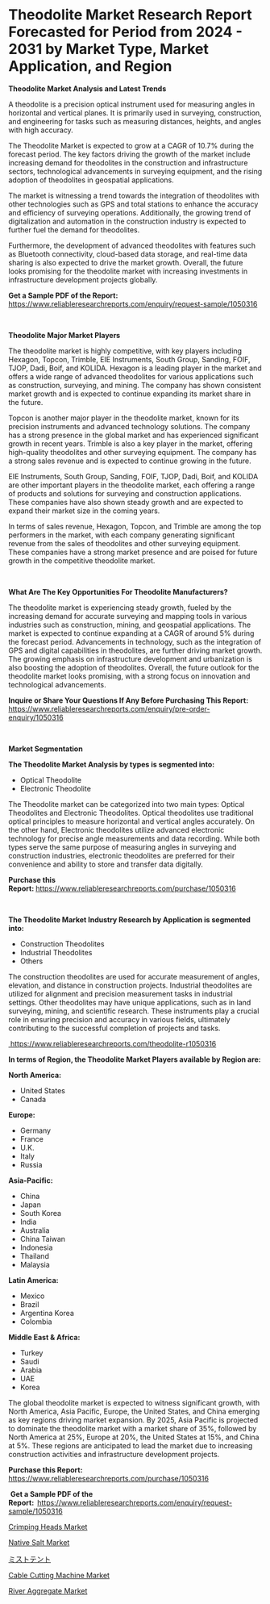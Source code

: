 <p><h1>Theodolite Market Research Report Forecasted for Period from 2024 -  2031 by Market Type, Market Application, and Region</h1></p><p><strong>Theodolite Market Analysis and Latest Trends</strong></p>
<p><p>A theodolite is a precision optical instrument used for measuring angles in horizontal and vertical planes. It is primarily used in surveying, construction, and engineering for tasks such as measuring distances, heights, and angles with high accuracy.</p><p>The Theodolite Market is expected to grow at a CAGR of 10.7% during the forecast period. The key factors driving the growth of the market include increasing demand for theodolites in the construction and infrastructure sectors, technological advancements in surveying equipment, and the rising adoption of theodolites in geospatial applications.</p><p>The market is witnessing a trend towards the integration of theodolites with other technologies such as GPS and total stations to enhance the accuracy and efficiency of surveying operations. Additionally, the growing trend of digitalization and automation in the construction industry is expected to further fuel the demand for theodolites.</p><p>Furthermore, the development of advanced theodolites with features such as Bluetooth connectivity, cloud-based data storage, and real-time data sharing is also expected to drive the market growth. Overall, the future looks promising for the theodolite market with increasing investments in infrastructure development projects globally.</p></p>
<p><strong>Get a Sample PDF of the Report:&nbsp;</strong> <a href="https://www.reliableresearchreports.com/enquiry/request-sample/1050316">https://www.reliableresearchreports.com/enquiry/request-sample/1050316</a></p>
<p>&nbsp;</p>
<p><strong>Theodolite Major Market Players</strong></p>
<p><p>The theodolite market is highly competitive, with key players including Hexagon, Topcon, Trimble, EIE Instruments, South Group, Sanding, FOIF, TJOP, Dadi, Boif, and KOLIDA. Hexagon is a leading player in the market and offers a wide range of advanced theodolites for various applications such as construction, surveying, and mining. The company has shown consistent market growth and is expected to continue expanding its market share in the future.</p><p>Topcon is another major player in the theodolite market, known for its precision instruments and advanced technology solutions. The company has a strong presence in the global market and has experienced significant growth in recent years. Trimble is also a key player in the market, offering high-quality theodolites and other surveying equipment. The company has a strong sales revenue and is expected to continue growing in the future.</p><p>EIE Instruments, South Group, Sanding, FOIF, TJOP, Dadi, Boif, and KOLIDA are other important players in the theodolite market, each offering a range of products and solutions for surveying and construction applications. These companies have also shown steady growth and are expected to expand their market size in the coming years.</p><p>In terms of sales revenue, Hexagon, Topcon, and Trimble are among the top performers in the market, with each company generating significant revenue from the sales of theodolites and other surveying equipment. These companies have a strong market presence and are poised for future growth in the competitive theodolite market.</p></p>
<p>&nbsp;</p>
<p><strong>What Are The Key Opportunities For Theodolite Manufacturers?</strong></p>
<p><p>The theodolite market is experiencing steady growth, fueled by the increasing demand for accurate surveying and mapping tools in various industries such as construction, mining, and geospatial applications. The market is expected to continue expanding at a CAGR of around 5% during the forecast period. Advancements in technology, such as the integration of GPS and digital capabilities in theodolites, are further driving market growth. The growing emphasis on infrastructure development and urbanization is also boosting the adoption of theodolites. Overall, the future outlook for the theodolite market looks promising, with a strong focus on innovation and technological advancements.</p></p>
<p><strong>Inquire or Share Your Questions If Any Before Purchasing This Report:</strong> <a href="https://www.reliableresearchreports.com/enquiry/pre-order-enquiry/1050316">https://www.reliableresearchreports.com/enquiry/pre-order-enquiry/1050316</a></p>
<p>&nbsp;</p>
<p><strong>Market Segmentation</strong></p>
<p><strong>The Theodolite Market Analysis by types is segmented into:</strong></p>
<p><ul><li>Optical Theodolite</li><li>Electronic Theodolite</li></ul></p>
<p><p>The Theodolite market can be categorized into two main types: Optical Theodolites and Electronic Theodolites. Optical theodolites use traditional optical principles to measure horizontal and vertical angles accurately. On the other hand, Electronic theodolites utilize advanced electronic technology for precise angle measurements and data recording. While both types serve the same purpose of measuring angles in surveying and construction industries, electronic theodolites are preferred for their convenience and ability to store and transfer data digitally.</p></p>
<p><strong>Purchase this Report:&nbsp;</strong><a href="https://www.reliableresearchreports.com/purchase/1050316">https://www.reliableresearchreports.com/purchase/1050316</a></p>
<p>&nbsp;</p>
<p><strong>The Theodolite Market Industry Research by Application is segmented into:</strong></p>
<p><ul><li>Construction Theodolites</li><li>Industrial Theodolites</li><li>Others</li></ul></p>
<p><p>The construction theodolites are used for accurate measurement of angles, elevation, and distance in construction projects. Industrial theodolites are utilized for alignment and precision measurement tasks in industrial settings. Other theodolites may have unique applications, such as in land surveying, mining, and scientific research. These instruments play a crucial role in ensuring precision and accuracy in various fields, ultimately contributing to the successful completion of projects and tasks.</p></p>
<p><a href="https://www.reliableresearchreports.com/theodolite-r1050316">&nbsp;https://www.reliableresearchreports.com/theodolite-r1050316</a></p>
<p><strong>In terms of Region, the Theodolite Market Players available by Region are:</strong></p>
<p>
    <p> <strong> North America: </strong>
        <ul>
            <li>United States</li>
            <li>Canada</li>
        </ul>
        </p> 
    <p> <strong> Europe: </strong>
        <ul>
            <li>Germany</li>
            <li>France</li>
            <li>U.K.</li>
            <li>Italy</li>
            <li>Russia</li>
        </ul>
        </p> 
    <p> <strong> Asia-Pacific: </strong>
        <ul>
            <li>China</li>
            <li>Japan</li>
            <li>South Korea</li>
            <li>India</li>
            <li>Australia</li>
            <li>China Taiwan</li>
            <li>Indonesia</li>
            <li>Thailand</li>
            <li>Malaysia</li>
        </ul>
        </p> 
    <p> <strong> Latin America: </strong>
        <ul>
            <li>Mexico</li>
            <li>Brazil</li>
            <li>Argentina Korea</li>
            <li>Colombia</li>
        </ul>
        </p> 
    <p> <strong> Middle East & Africa: </strong>
        <ul>
            <li>Turkey</li>
            <li>Saudi</li>
            <li>Arabia</li>
            <li>UAE</li>
            <li>Korea</li>
        </ul>
    </p>
    </p>
<p><p>The global theodolite market is expected to witness significant growth, with North America, Asia Pacific, Europe, the United States, and China emerging as key regions driving market expansion. By 2025, Asia Pacific is projected to dominate the theodolite market with a market share of 35%, followed by North America at 25%, Europe at 20%, the United States at 15%, and China at 5%. These regions are anticipated to lead the market due to increasing construction activities and infrastructure development projects.</p></p>
<p><strong>Purchase this Report: </strong><a href="https://www.reliableresearchreports.com/purchase/1050316">https://www.reliableresearchreports.com/purchase/1050316</a></p>
<p>&nbsp;<strong>Get a Sample PDF of the Report:&nbsp;&nbsp;</strong><a href="https://www.reliableresearchreports.com/enquiry/request-sample/1050316">https://www.reliableresearchreports.com/enquiry/request-sample/1050316</a></p>
<p><strong></strong></p>
<p><p><a href="https://github.com/mbisetmhermsr/Market-Research-Report-List-2/blob/main/crimping-heads-market.md">Crimping Heads Market</a></p><p><a href="https://issuu.com/reportprime-2/docs/native-salt-market-size-2030.pptx">Native Salt Market</a></p><p><a href="https://github.com/vtbvgl20191192/Market-Research-Report-List-1/blob/main/775992738936.md">ミストテント</a></p><p><a href="https://github.com/zjyglelu/Market-Research-Report-List-2/blob/main/cable-cutting-machine-market.md">Cable Cutting Machine Market</a></p><p><a href="https://issuu.com/reportprime-2/docs/river-aggregate-market-size-2030.pptx">River Aggregate Market</a></p></p>